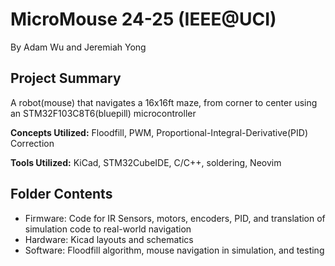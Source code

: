 # MicroMouse 24-25 (IEEE@UCI)
By Adam Wu and Jeremiah Yong
## Project Summary
A robot(mouse) that navigates a 16x16ft maze, from corner to center using an STM32F103C8T6(bluepill) microcontroller

**Concepts Utilized:** Floodfill, PWM, Proportional-Integral-Derivative(PID) Correction

**Tools Utilized:** KiCad, STM32CubeIDE, C/C++, soldering, Neovim
## Folder Contents
- Firmware: Code for IR Sensors, motors, encoders, PID, and translation of simulation code to real-world navigation
- Hardware: Kicad layouts and schematics
- Software: Floodfill algorithm, mouse navigation in simulation, and testing
